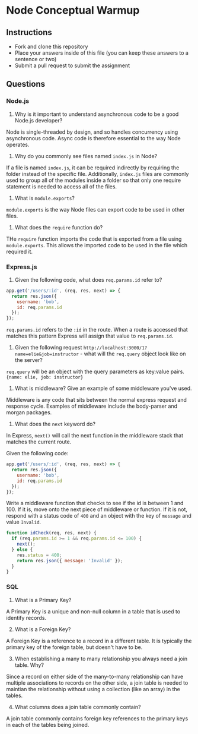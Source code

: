 # Node Conceptual Warmup

## Instructions

- Fork and clone this repository
- Place your answers inside of this file (you can keep these answers to a sentence or two)
- Submit a pull request to submit the assignment

## Questions

### Node.js

1.  Why is it important to understand asynchronous code to be a good Node.js developer?

Node is single-threaded by design, and so handles concurrency using asynchronous code. Async code is therefore essential to the way Node operates.

1.  Why do you commonly see files named `index.js` in Node?

If a file is named `index.js`, it can be required indirectly by requiring the folder instead of the specific file. Additionally, `index.js` files are commonly used to group all of the modules inside a folder so that only one require statement is needed to access all of the files.

1.  What is `module.exports`?

`module.exports` is the way Node files can export code to be used in other files.

1.  What does the `require` function do?

THe `require` function imports the code that is exported from a file using `module.exports`. This allows the imported code to be used in the file which required it.

### Express.js

1.  Given the following code, what does `req.params.id` refer to?

```js
app.get('/users/:id', (req, res, next) => {
  return res.json({
    username: 'bob',
    id: req.params.id
  });
});
```

`req.params.id` refers to the `:id` in the route. When a route is accessed that matches this pattern Express will assign that value to `req.params.id`.

1.  Given the following request `http://localhost:3000/1?name=elie&job=instructor` - what will the `req.query` object look like on the server?

`req.query` will be an object with the query parameters as key:value pairs. `{name: elie, job: instructor}`

1.  What is middleware? Give an example of some middleware you've used.

Middleware is any code that sits between the normal express request and response cycle. Examples of middleware include the body-parser and morgan packages.

1.  What does the `next` keyword do?

In Express, `next()` will call the next function in the middleware stack that matches the current route.

Given the following code:

```js
app.get('/users/:id', (req, res, next) => {
  return res.json({
    username: 'bob',
    id: req.params.id
  });
});
```

Write a middleware function that checks to see if the id is between 1 and 100. If it is, move onto the next piece of middleware or function. If it is not, respond with a status code of `400` and an object with the key of `message` and value `Invalid`.

```js
function idCheck(req, res, next) {
  if (req.params.id >= 1 && req.params.id <= 100) {
    next();
  } else {
    res.status = 400;
    return res.json({ message: 'Invalid' });
  }
}
```

### SQL

1.  What is a Primary Key?

A Primary Key is a unique and non-null column in a table that is used to identify records.

2.  What is a Foreign Key?

A Foreign Key is a reference to a record in a different table. It is typically the primary key of the foreign table, but doesn't have to be.

3.  When establishing a many to many relationship you always need a join table. Why?

Since a record on either side of the many-to-many relationship can have multiple associations to records on the other side, a join table is needed to maintian the relationship without using a collection (like an array) in the tables.

4.  What columns does a join table commonly contain?

A join table commonly contains foreign key references to the primary keys in each of the tables being joined.
